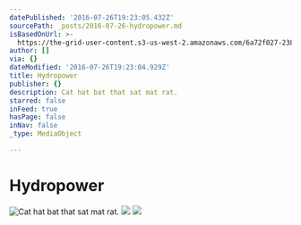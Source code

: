 ```yaml
---
datePublished: '2016-07-26T19:23:05.432Z'
sourcePath: _posts/2016-07-26-hydropower.md
isBasedOnUrl: >-
  https://the-grid-user-content.s3-us-west-2.amazonaws.com/6a72f027-2385-4b30-a5c6-a3c34a543e90.jpg
author: []
via: {}
dateModified: '2016-07-26T19:23:04.929Z'
title: Hydropower
publisher: {}
description: Cat hat bat that sat mat rat.
starred: false
inFeed: true
hasPage: false
inNav: false
_type: MediaObject

---
```

# Hydropower
![Cat hat bat that sat mat rat.](https://the-grid-user-content.s3-us-west-2.amazonaws.com/6a72f027-2385-4b30-a5c6-a3c34a543e90.jpg)
![](https://the-grid-user-content.s3-us-west-2.amazonaws.com/e08b82d8-3626-44de-82df-4eaf664b600a.jpg)
![](https://the-grid-user-content.s3-us-west-2.amazonaws.com/e908edc7-5335-408e-a0bb-966f60a86b52.jpg)